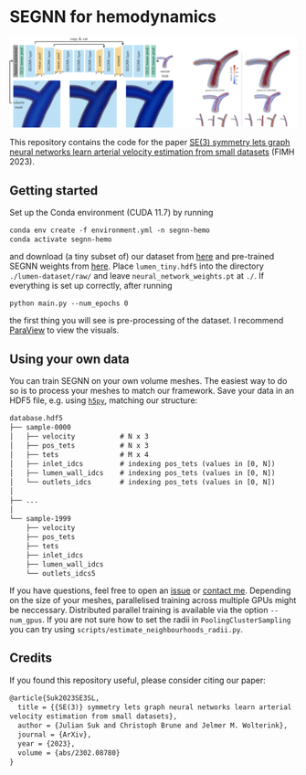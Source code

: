 # SEGNN for hemodynamics
![cover](img/cover.png)

This repository contains the code for the paper [SE(3) symmetry lets graph neural networks learn arterial velocity estimation from small datasets](https://arxiv.org/abs/2302.08780) (FIMH 2023).

## Getting started
Set up the Conda environment (CUDA 11.7) by running
```
conda env create -f environment.yml -n segnn-hemo
conda activate segnn-hemo
```
and download (a tiny subset of) our dataset from [here](https://drive.google.com/file/d/10p_O9R0op7zLwo1w6qGv8FjK3S-EXBNn/view?usp=sharing) and pre-trained SEGNN weights from [here](https://drive.google.com/file/d/1VY1lkK-SsXmv9w4TuNFewxtK5YAFgSdk/view?usp=share_link). Place `lumen_tiny.hdf5` into the directory `./lumen-dataset/raw/` and leave `neural_network_weights.pt` at `./`. If everything is set up correctly, after running
```
python main.py --num_epochs 0
```
the first thing you will see is pre-processing of the dataset. I recommend [ParaView](https://www.paraview.org/) to view the visuals.

## Using your own data
You can train SEGNN on your own volume meshes. The easiest way to do so is to process your meshes to match our framework. Save your data in an HDF5 file, e.g. using [`h5py`](https://docs.h5py.org/en/stable/), matching our structure:
```
database.hdf5
├── sample-0000
│   ├── velocity           # N x 3
│   ├── pos_tets           # N x 3
│   ├── tets               # M x 4
│   ├── inlet_idcs         # indexing pos_tets (values in [0, N])
│   ├── lumen_wall_idcs    # indexing pos_tets (values in [0, N])
│   └── outlets_idcs       # indexing pos_tets (values in [0, N])
│
├── ...
│
└── sample-1999
    ├── velocity
    ├── pos_tets
    ├── tets
    ├── inlet_idcs
    ├── lumen_wall_idcs
    └── outlets_idcs5
```
If you have questions, feel free to open an [issue](https://github.com/sukjulian/segnn-hemodynamics/issues) or [contact me](mailto:j.m.suk@utwente.nl). Depending on the size of your meshes, parallelised training across multiple GPUs might be neccessary. Distributed parallel training is available via the option `--num_gpus`. If you are not sure how to set the radii in `PoolingClusterSampling` you can try using `scripts/estimate_neighbourhoods_radii.py`.

## Credits
If you found this repository useful, please consider citing our paper:
```
@article{Suk2023SE3SL,
  title = {{SE(3)} symmetry lets graph neural networks learn arterial velocity estimation from small datasets},
  author = {Julian Suk and Christoph Brune and Jelmer M. Wolterink},
  journal = {ArXiv},
  year = {2023},
  volume = {abs/2302.08780}
}
```
